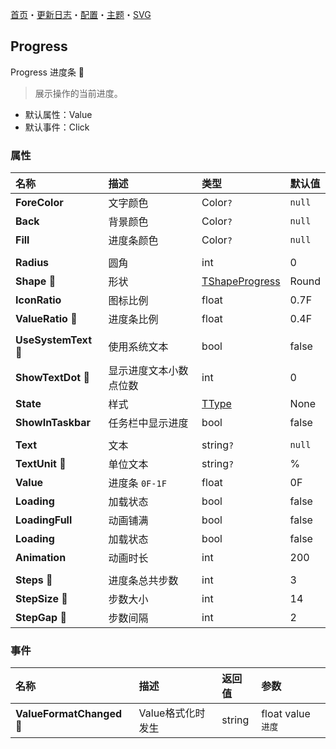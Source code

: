 ﻿[首页](../Home.md)・[更新日志](../UpdateLog.md)・[配置](../Config.md)・[主题](../Theme.md)・[SVG](../SVG.md)

## Progress

Progress 进度条 👚

> 展示操作的当前进度。

- 默认属性：Value
- 默认事件：Click

### 属性

名称 | 描述 | 类型 | 默认值 |
:--|:--|:--|:--|
**ForeColor** | 文字颜色 | Color`?` | `null` |
**Back** | 背景颜色 | Color`?` | `null` |
**Fill** | 进度条颜色 | Color`?` | `null` |
||||
**Radius** | 圆角 | int | 0 |
**Shape** 🔴 | 形状 | [TShapeProgress](Enum#tshapeprogress) | Round |
**IconRatio** | 图标比例 | float | 0.7F |
**ValueRatio** 🔴 | 进度条比例 | float | 0.4F |
||||
**UseSystemText** 🔴 | 使用系统文本 | bool | false |
**ShowTextDot** 🔴 | 显示进度文本小数点位数 | int | 0 |
**State** | 样式 | [TType](Enum#ttype) | None |
**ShowInTaskbar** | 任务栏中显示进度 | bool | false |
||||
**Text** | 文本 | string`?` | `null` |
**TextUnit** 🔴 | 单位文本 | string`?` | % |
**Value** | 进度条 `0F-1F` | float | 0F |
**Loading** | 加载状态 | bool | false |
**LoadingFull** | 动画铺满 | bool | false |
**Loading** | 加载状态 | bool | false |
**Animation** | 动画时长 | int | 200 |
||||
**Steps** 🔴 | 进度条总共步数 | int | 3 |
**StepSize** 🔴 | 步数大小 | int | 14 |
**StepGap** 🔴 | 步数间隔 | int | 2 |

### 事件

名称 | 描述 | 返回值 | 参数 |
:--|:--|:--|:--|
**ValueFormatChanged** 🔴 | Value格式化时发生 | string | float value `进度` |